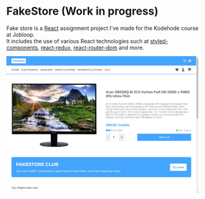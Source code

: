 # FakeStore (Work in progress)

Fake store is a [React](https://reactjs.org/) assignment project I've made for the Kodehode course at Jobloop.<br/>
It includes the use of various React technologies such at [styled-components](https://styled-components.com/), [react-redux](https://react-redux.js.org/), [react-router-dom](https://reactrouter.com/) and more.

![Screenshot](screenshot.jpg)
